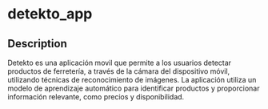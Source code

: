 # detekto_app

## Description
Detekto es una aplicación movil que permite a los usuarios detectar productos de ferretería, a través de la cámara del dispositivo móvil, utilizando técnicas de reconocimiento de imágenes. La aplicación utiliza un modelo de aprendizaje automático para identificar productos y proporcionar información relevante, como precios y disponibilidad.